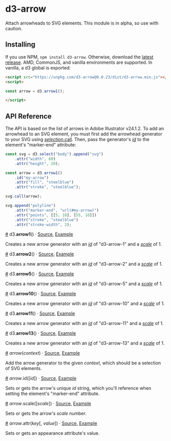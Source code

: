 # d3-arrow
Attach arrowheads to SVG elements. This module is in alpha, so use with caution.

## Installing

If you use NPM, `npm install d3-arrow`. Otherwise, download the [latest release](https://github.com/HarryStevens/d3-arrow/raw/master/dist/d3-arrow.zip). AMD, CommonJS, and vanilla environments are supported. In vanilla, a d3 global is exported:

```html
<script src="https://unpkg.com/d3-arrow@0.0.23/dist/d3-arrow.min.js"></script>
<script>

const arrow = d3.arrow1();

</script>
```

## API Reference

The API is based on the list of arrows in Adobe Illustrator v24.1.2. To add an arrowhead to an SVG element, you must first add the arrowhead generator to your SVG using [<i>selection</i>.call](https://github.com/d3/d3-selection#selection_call). Then, pass the generator's [<i>id</i>](#arrow_id) to the element's "marker-end" attribute:

```js
const svg = d3.select("body").append("svg")
    .attr("width", 60)
    .attr("height", 20);

const arrow = d3.arrow1()
    .id("my-arrow")
    .attr("fill", "steelblue")
    .attr("stroke", "steelblue");

svg.call(arrow);

svg.append("polyline")
    .attr("marker-end", "url(#my-arrow)")
    .attr("points", [[5, 10], [55, 10]])
    .attr("stroke", "steelblue")
    .attr("stroke-width", 2);
```

<a name="arrow1" href="#arrow1">#</a> d3.<b>arrow1</b>() · [Source](https://github.com/harrystevens/d3-arrow/blob/master/src/arrow-1.js "Source"), [Example](https://observablehq.com/d/7759e56ba89ced03 "Example")

Creates a new arrow generator with an [<i>id</i>](#arrow_id) of "d3-arrow-1" and a [<i>scale</i>](#arrow_scale) of 1.

<a name="arrow2" href="#arrow2">#</a> d3.<b>arrow2</b>() · [Source](https://github.com/harrystevens/d3-arrow/blob/master/src/arrow-2.js "Source"), [Example](https://observablehq.com/d/7759e56ba89ced03 "Example")

Creates a new arrow generator with an [<i>id</i>](#arrow_id) of "d3-arrow-2" and a [<i>scale</i>](#arrow_scale) of 1.

<a name="arrow5" href="#arrow5">#</a> d3.<b>arrow5</b>() · [Source](https://github.com/harrystevens/d3-arrow/blob/master/src/arrow-5.js "Source"), [Example](https://observablehq.com/d/7759e56ba89ced03 "Example")

Creates a new arrow generator with an [<i>id</i>](#arrow_id) of "d3-arrow-5" and a [<i>scale</i>](#arrow_scale) of 1.

<a name="arrow10" href="#arrow10">#</a> d3.<b>arrow10</b>() · [Source](https://github.com/harrystevens/d3-arrow/blob/master/src/arrow-10.js "Source"), [Example](https://observablehq.com/d/7759e56ba89ced03 "Example")

Creates a new arrow generator with an [<i>id</i>](#arrow_id) of "d3-arrow-10" and a [<i>scale</i>](#arrow_scale) of 1.

<a name="arrow11" href="#arrow11">#</a> d3.<b>arrow11</b>() · [Source](https://github.com/harrystevens/d3-arrow/blob/master/src/arrow-11.js "Source"), [Example](https://observablehq.com/d/7759e56ba89ced03 "Example")

Creates a new arrow generator with an [<i>id</i>](#arrow_id) of "d3-arrow-11" and a [<i>scale</i>](#arrow_scale) of 1.

<a name="arrow13" href="#arrow13">#</a> d3.<b>arrow13</b>() · [Source](https://github.com/harrystevens/d3-arrow/blob/master/src/arrow-13.js "Source"), [Example](https://observablehq.com/d/7759e56ba89ced03 "Example")

Creates a new arrow generator with an [<i>id</i>](#arrow_id) of "d3-arrow-13" and a [<i>scale</i>](#arrow_scale) of 1.

<a name="_arrow" href="#_arrow">#</a> <i>arrow</i>(<i>context</i>) · [Source](https://github.com/d3/d3-arrow/blob/master/src/index.js), [Example](https://observablehq.com/d/7759e56ba89ced03 "Example")

Add the arrow generator to the given <i>context</i>, which should be a selection of SVG elements.

<a name="arrow_id" href="#arrow_id">#</a> <i>arrow</i>.id([<i>id</i>]) · [Source](https://github.com/d3/d3-arrow/blob/master/src/index.js), [Example](https://observablehq.com/d/7759e56ba89ced03 "Example")

Sets or gets the arrow's unique <i>id</i> string, which you'll reference when setting the element's "marker-end" attribute.

<a name="arrow_scale" href="#arrow_scale">#</a> <i>arrow</i>.scale([<i>scale</i>]) · [Source](https://github.com/d3/d3-arrow/blob/master/src/index.js), [Example](https://observablehq.com/d/7759e56ba89ced03 "Example")

Sets or gets the arrow's <i>scale</i> number.

<a name="arrow_attr" href="#arrow_attr">#</a> <i>arrow</i>.attr(<i>key</i>[, <i>value</i>]) · [Source](https://github.com/d3/d3-arrow/blob/master/src/utils/iterate.js), [Example](https://observablehq.com/d/7759e56ba89ced03 "Example")

Sets or gets an appearance attribute's value.